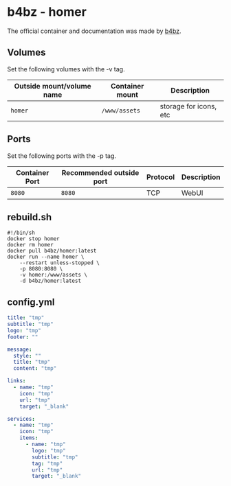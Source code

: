 # b4bz - homer

The official container and documentation was made by [b4bz](https://hub.docker.com/r/b4bz/homer).

## Volumes

Set the following volumes with the -v tag.

| Outside mount/volume name | Container mount | Description            |
| ------------------------- | --------------- | ---------------------- |
| `homer`                   | `/www/assets`   | storage for icons, etc |

## Ports

Set the following ports with the -p tag.

| Container Port | Recommended outside port | Protocol | Description |
| -------------- | ------------------------ | -------- | ----------- |
| `8080`         | `8080`                   | TCP      | WebUI       |

## rebuild.sh

```shell
#!/bin/sh
docker stop homer
docker rm homer
docker pull b4bz/homer:latest
docker run --name homer \
    --restart unless-stopped \
    -p 8080:8080 \
    -v homer:/www/assets \
    -d b4bz/homer:latest
```

## config.yml

```yml
title: "tmp"
subtitle: "tmp"
logo: "tmp"
footer: ""

message:
  style: ""
  title: "tmp"
  content: "tmp"

links:
  - name: "tmp"
    icon: "tmp"
    url: "tmp"
    target: "_blank"

services:
  - name: "tmp"
    icon: "tmp"
    items:
      - name: "tmp"
        logo: "tmp"
        subtitle: "tmp"
        tag: "tmp"
        url: "tmp"
        target: "_blank"
```
